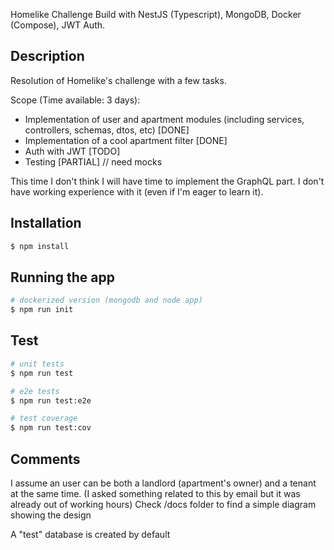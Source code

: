 Homelike Challenge
Build with NestJS (Typescript), MongoDB, Docker (Compose), JWT Auth.

## Description
Resolution of Homelike's challenge with a few tasks.

Scope (Time available: 3 days):
- Implementation of user and apartment modules (including services, controllers, schemas, dtos, etc) [DONE]
- Implementation of a cool apartment filter [DONE]
- Auth with JWT [TODO]
- Testing [PARTIAL] // need mocks

This time I don't think I will have time to implement the GraphQL part. I don't have working experience with it (even if I'm eager to learn it).

## Installation
```bash
$ npm install
```

## Running the app
```bash
# dockerized version (mongodb and node app)
$ npm run init
```

## Test
```bash
# unit tests
$ npm run test

# e2e tests
$ npm run test:e2e

# test coverage
$ npm run test:cov
```

## Comments
I assume an user can be both a landlord (apartment's owner) and a tenant at the same time. (I asked something related to this by email but it was already out of working hours)
Check /docs folder to find a simple diagram showing the design

A "test" database is created by default